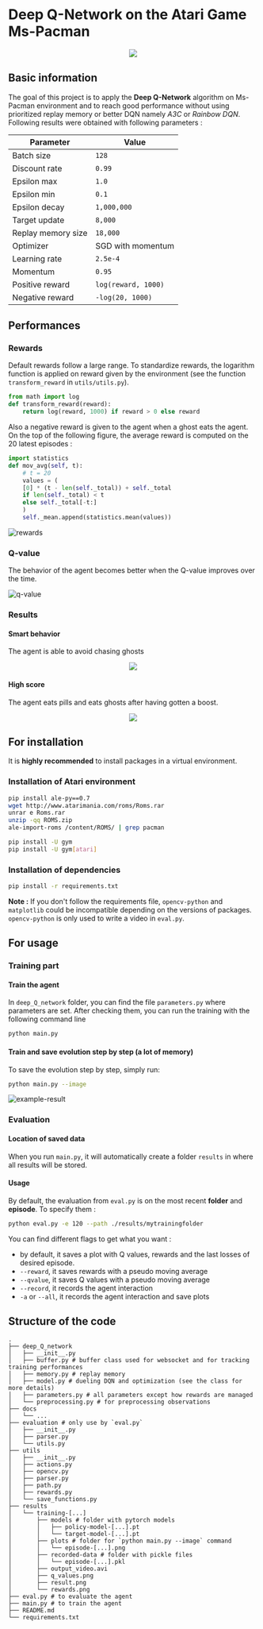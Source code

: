 # Deep Q-Network on the Atari Game Ms-Pacman

<p align="center">
  <img src="./docs/demo.gif"/>
</p>

## Basic information

The goal of this project is to apply the **Deep Q-Network** algorithm on Ms-Pacman environment and to reach good performance without using prioritized replay memory or better DQN namely _A3C_ or _Rainbow DQN_.
Following results were obtained with following parameters :

| Parameter          | Value               |
| ------------------ | ------------------- |
| Batch size         | `128`               |
| Discount rate      | `0.99`              |
| Epsilon max        | `1.0`               |
| Epsilon min        | `0.1`               |
| Epsilon decay      | `1,000,000`         |
| Target update      | `8,000`             |
| Replay memory size | `18,000`            |
| Optimizer          | SGD with momentum   |
| Learning rate      | `2.5e-4`            |
| Momentum           | `0.95`              |
| Positive reward    | `log(reward, 1000)` |
| Negative reward    | `-log(20, 1000)`    |

## Performances

### Rewards

Default rewards follow a large range. To standardize rewards, the logarithm function is applied on reward given by the environment (see the function `transform_reward` in `utils/utils.py`).

```python
from math import log
def transform_reward(reward):
    return log(reward, 1000) if reward > 0 else reward
```

Also a negative reward is given to the agent when a ghost eats the agent. On the top of the following figure, the average reward is computed on the 20 latest episodes :

```python
import statistics
def mov_avg(self, t):
    # t = 20
    values = (
	[0] * (t - len(self._total)) + self._total
	if len(self._total) < t
	else self._total[-t:]
    )
    self._mean.append(statistics.mean(values))
```

![rewards](./docs/rewards.png)

### Q-value

The behavior of the agent becomes better when the Q-value improves over the time.

![q-value](./docs/q_values.png)

### Results

#### Smart behavior

The agent is able to avoid chasing ghosts

<p align="center">
  <img src="./docs/good_behavior.gif"/>
</p>

#### High score

The agent eats pills and eats ghosts after having gotten a boost. 

<p align="center">
  <img src="./docs/high_score.gif"/>
</p>

## For installation

It is **highly recommended** to install packages in a virtual environment.

### Installation of Atari environment

```sh
pip install ale-py==0.7
wget http://www.atarimania.com/roms/Roms.rar
unrar e Roms.rar
unzip -qq ROMS.zip
ale-import-roms /content/ROMS/ | grep pacman

pip install -U gym
pip install -U gym[atari]
```

### Installation of dependencies

```sh
pip install -r requirements.txt
```

**Note :** If you don't follow the requirements file, `opencv-python` and `matplotlib` could be incompatible depending on the versions of packages. `opencv-python` is only used to write a video in `eval.py`.

## For usage

### Training part

#### Train the agent

In `deep_Q_network` folder, you can find the file `parameters.py` where parameters are set. After checking them, you can run the training with the following command line

```sh
python main.py
```

#### Train and save evolution step by step (a lot of memory)

To save the evolution step by step, simply run:
```sh
python main.py --image
```

![example-result](./docs/example-result.png)


### Evaluation

#### Location of saved data

When you run `main.py`, it will automatically create a folder `results` in where all results will be stored.

#### Usage

By default, the evaluation from `eval.py` is on the most recent **folder** and **episode**.
To specify them :
```sh
python eval.py -e 120 --path ./results/mytrainingfolder
```
You can find different flags to get what you want :
- by default, it saves a plot with Q values, rewards and the last losses of desired episode.
- `--reward`, it saves rewards with a pseudo moving average
- `--qvalue`, it saves Q values with a pseudo moving average
- `--record`, it records the agent interaction
- `-a` or `--all`, it records the agent interaction and save plots


## Structure of the code
```
.
├── deep_Q_network
│   ├── __init__.py
│   ├── buffer.py # buffer class used for websocket and for tracking training performances
│   ├── memory.py # replay memory
│   ├── model.py # dueling DQN and optimization (see the class for more details)
│   ├── parameters.py # all parameters except how rewards are managed
│   └── preprocessing.py # for preprocessing observations
├── docs
│   └── ...
├── evaluation # only use by `eval.py`
│   ├── __init__.py
│   ├── parser.py
│   └── utils.py
├── utils
│   ├── __init__.py
│   ├── actions.py
│   ├── opencv.py
│   ├── parser.py
│   ├── path.py
│   ├── rewards.py
│   └── save_functions.py
├── results
│   └── training-[...]
│       ├── models # folder with pytorch models
│       │   ├── policy-model-[...].pt
│       │   └── target-model-[...].pt
│       ├── plots # folder for `python main.py --image` command
│       │   └── episode-[...].png
│       ├── recorded-data # folder with pickle files
│       │   └── episode-[...].pkl
│       ├── output_video.avi
│       ├── q_values.png
│       ├── result.png
│       └── rewards.png
├── eval.py # to evaluate the agent
├── main.py # to train the agent
├── README.md
└── requirements.txt
```
